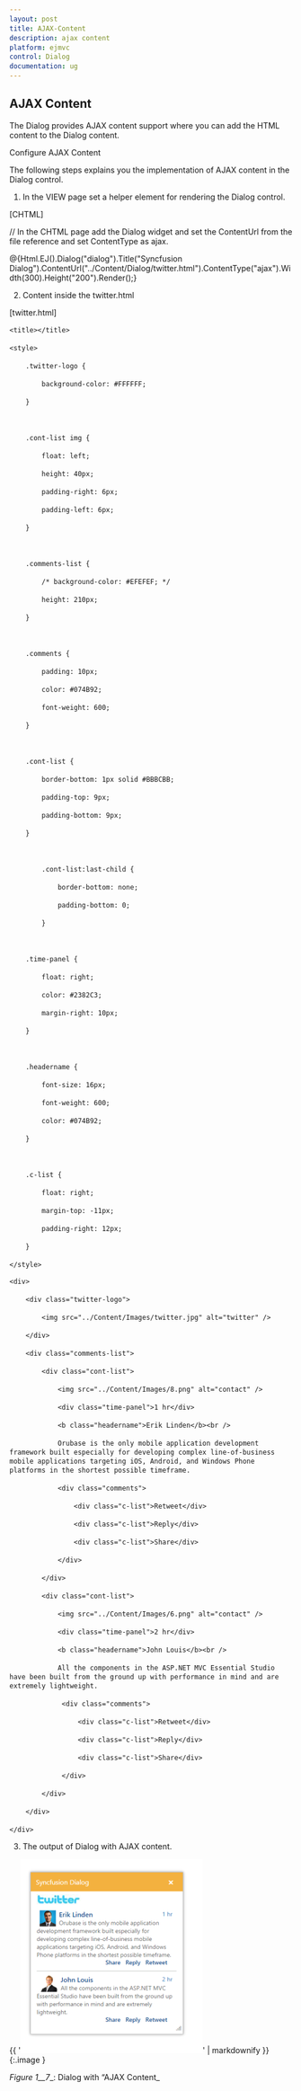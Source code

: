 ```yaml
---
layout: post
title: AJAX-Content
description: ajax content
platform: ejmvc
control: Dialog
documentation: ug
---
```


## AJAX Content

The Dialog provides AJAX content support where you can add the HTML content to the Dialog content. 

Configure AJAX Content

The following steps explains you the implementation of AJAX content in the Dialog control. 

1. In the VIEW page set a helper element for rendering the Dialog control. 





[CHTML]

// In the CHTML page add the Dialog widget and set the ContentUrl from the file reference and set ContentType as ajax.



@{Html.EJ().Dialog("dialog").Title("Syncfusion Dialog").ContentUrl("../Content/Dialog/twitter.html").ContentType("ajax").Width(300).Height("200").Render();}





2. Content inside the twitter.html 



[twitter.html]



<!DOCTYPE html>

<html xmlns="http://www.w3.org/1999/xhtml">

<head>

    <title></title>

    <style>

        .twitter-logo {

            background-color: #FFFFFF;

        }



        .cont-list img {

            float: left;

            height: 40px;

            padding-right: 6px;

            padding-left: 6px;

        }



        .comments-list {

            /* background-color: #EFEFEF; */

            height: 210px;

        }



        .comments {

            padding: 10px;

            color: #074B92;

            font-weight: 600;

        }



        .cont-list {

            border-bottom: 1px solid #BBBCBB;

            padding-top: 9px;

            padding-bottom: 9px;

        }



            .cont-list:last-child {

                border-bottom: none;

                padding-bottom: 0;

            }



        .time-panel {

            float: right;

            color: #2382C3;

            margin-right: 10px;

        }



        .headername {

            font-size: 16px;

            font-weight: 600;

            color: #074B92;

        }



        .c-list {

            float: right;

            margin-top: -11px;

            padding-right: 12px;

        }

    </style>

</head>

<body>

    <div>

        <div class="twitter-logo">

            <img src="../Content/Images/twitter.jpg" alt="twitter" />

        </div>

        <div class="comments-list">

            <div class="cont-list">

                <img src="../Content/Images/8.png" alt="contact" />

                <div class="time-panel">1 hr</div>

                <b class="headername">Erik Linden</b><br />

                Orubase is the only mobile application development framework built especially for developing complex line-of-business mobile applications targeting iOS, Android, and Windows Phone platforms in the shortest possible timeframe. 

                <div class="comments">

                    <div class="c-list">Retweet</div>

                    <div class="c-list">Reply</div>

                    <div class="c-list">Share</div>

                </div>

            </div>

            <div class="cont-list">

                <img src="../Content/Images/6.png" alt="contact" />

                <div class="time-panel">2 hr</div>

                <b class="headername">John Louis</b><br />

                All the components in the ASP.NET MVC Essential Studio have been built from the ground up with performance in mind and are extremely lightweight.

                 <div class="comments">

                     <div class="c-list">Retweet</div>

                     <div class="c-list">Reply</div>

                     <div class="c-list">Share</div>

                 </div>

            </div>

        </div>

    </div>

</body>

</html>





3. The output of Dialog with AJAX content.

{{ '![C:/Users/Gopal Lakshmanan/Desktop/dialog concept and features/dia ajax.PNG](AJAX-Content_images/AJAX-Content_img1.png)' | markdownify }}
{:.image }


_Figure 1__7__: Dialog with “AJAX Content_                                                           

